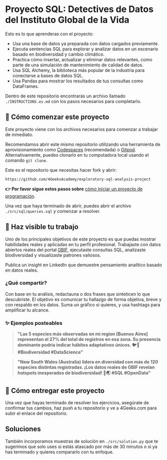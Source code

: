<!-- hide -->
# Proyecto SQL: Detectives de Datos del Instituto Global de la Vida 
<!-- endhide -->

Esto es lo que aprenderas con el proyecto:

- Usa una base de datos ya preparada con datos cargados previamente.
- Ejecuta sentencias SQL para explorar y analizar datos en un escenario basado en biodiversidad y cambio climático.
- Practica cómo insertar, actualizar y eliminar datos relevantes, como parte de una simulación de mantenimiento de calidad de datos.
- Usa SQL Alchemy, la biblioteca más popular de la industria para conectarse a bases de datos SQL.
- Usa Pandas para mostrar los resultados de tus consultas como DataFrames.

Dentro de este repositorio encontrarás un archivo llamado `./INSTRUCTIONS.es.md` con los pasos necesarios para completarlo.


<how-to-start>
  
## 🌱 Cómo comenzar este proyecto

Este proyecto viene con los archivos necesarios para comenzar a trabajar de inmediato.

Recomendamos abrir este mismo repositorio utilizando una herramienta de aprovisionamiento como [Codespaces](https://4geeks.com/es/lesson/tutorial-de-github-codespaces) (recomendada) o [Gitpod](https://4geeks.com/es/lesson/como-utilizar-gitpod). Alternativamente, puedes clonarlo en tu computadora local usando el comando `git clone`.

Este es el repositorio que necesitas hacer fork y abrir:

```text
https://github.com/4GeeksAcademy/exploratory-sql-analysis-project
```

**👉 Por favor sigue estos pasos sobre** [cómo iniciar un proyecto de programación](https://4geeks.com/es/lesson/como-comenzar-un-proyecto-de-codificacion).

Una vez que haya terminado de abrir, puedes abrir el archivo `./src/sql/queries.sql` y comenzar a resolver.

</how-to-start>

## 🚀 Haz visible tu trabajo

Uno de los principales objetivos de este proyecto es que puedas mostrar habilidades reales y aplicadas en tu perfil profesional. Trabajaste con datos abiertos reales del portal [GBIF](https://www.gbif.org/), ejecutaste consultas SQL, analizaste biodiversidad y visualizaste patrones valiosos.

Publica un insight en LinkedIn que demuestre pensamiento analítico basado en datos reales.

### ¿Qué compartir?
Con base en tu análisis, redactauna o dos frases que sinteticen lo que descubriste. El objetivo es comunicar tu hallazgo de forma objetiva, breve y con respaldo en los datos. Suma un gráfico si quieres, y usa hashtags para amplificar tu alcance.

### ✨ Ejemplos posteables

> **"Las 5 especies más observadas en mi region [Buenos Aires] representan el 27% del total de registros en esa zona. Su presencia dominante podría indicar hábitos adaptativos únicos. 🐦📍 #Biodiversidad #DataScience"**

> **"New South Wales (Australia) lidera en diversidad con más de 120 especies distintas registradas. ¡Los datos reales de GBIF revelan hotspots inesperados de biodiversidad! 🌿🌏 #SQL #OpenData"**


## 🚛 Cómo entregar este proyecto

Una vez que hayas terminado de resolver los ejercicios, asegúrate de confirmar tus cambios, haz push a tu repositorio y ve a 4Geeks.com para subir el enlace del repositorio.

## Soluciones

También incorporamos muestras de solución en `./src/solution.py` que te sugerimos que solo uses si estás atascado por más de 30 minutos o si ya has terminado y quieres compararlo con tu enfoque. 

